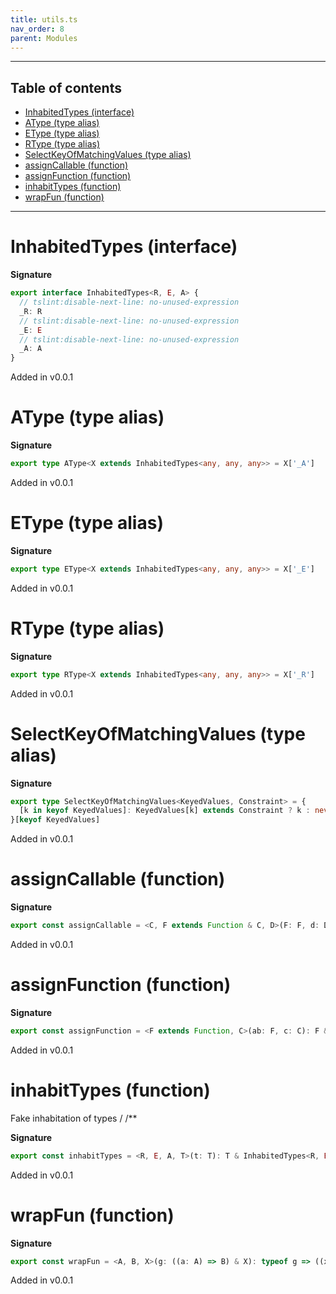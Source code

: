 ```yaml
---
title: utils.ts
nav_order: 8
parent: Modules
---
```


---

<h2 class="text-delta">Table of contents</h2>

- [InhabitedTypes (interface)](#inhabitedtypes-interface)
- [AType (type alias)](#atype-type-alias)
- [EType (type alias)](#etype-type-alias)
- [RType (type alias)](#rtype-type-alias)
- [SelectKeyOfMatchingValues (type alias)](#selectkeyofmatchingvalues-type-alias)
- [assignCallable (function)](#assigncallable-function)
- [assignFunction (function)](#assignfunction-function)
- [inhabitTypes (function)](#inhabittypes-function)
- [wrapFun (function)](#wrapfun-function)

---

# InhabitedTypes (interface)

**Signature**

```ts
export interface InhabitedTypes<R, E, A> {
  // tslint:disable-next-line: no-unused-expression
  _R: R
  // tslint:disable-next-line: no-unused-expression
  _E: E
  // tslint:disable-next-line: no-unused-expression
  _A: A
}
```

Added in v0.0.1

# AType (type alias)

**Signature**

```ts
export type AType<X extends InhabitedTypes<any, any, any>> = X['_A']
```

Added in v0.0.1

# EType (type alias)

**Signature**

```ts
export type EType<X extends InhabitedTypes<any, any, any>> = X['_E']
```

Added in v0.0.1

# RType (type alias)

**Signature**

```ts
export type RType<X extends InhabitedTypes<any, any, any>> = X['_R']
```

Added in v0.0.1

# SelectKeyOfMatchingValues (type alias)

**Signature**

```ts
export type SelectKeyOfMatchingValues<KeyedValues, Constraint> = {
  [k in keyof KeyedValues]: KeyedValues[k] extends Constraint ? k : never
}[keyof KeyedValues]
```

Added in v0.0.1

# assignCallable (function)

**Signature**

```ts
export const assignCallable = <C, F extends Function & C, D>(F: F, d: D): F & C & D => ...
```

Added in v0.0.1

# assignFunction (function)

**Signature**

```ts
export const assignFunction = <F extends Function, C>(ab: F, c: C): F & C => ...
```

Added in v0.0.1

# inhabitTypes (function)

Fake inhabitation of types
/
/\*\*

**Signature**

```ts
export const inhabitTypes = <R, E, A, T>(t: T): T & InhabitedTypes<R, E, A> => ...
```

Added in v0.0.1

# wrapFun (function)

**Signature**

```ts
export const wrapFun = <A, B, X>(g: ((a: A) => B) & X): typeof g => ((x: any) => ...
```

Added in v0.0.1
